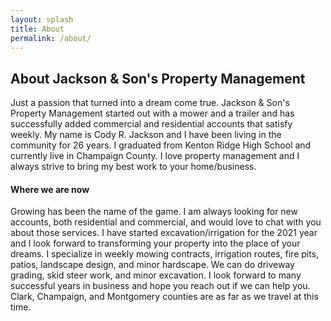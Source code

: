 ```yaml
---
layout: splash
title: About
permalink: /about/
---
```


## About Jackson & Son's Property Management

Just a passion that turned into a dream come true. Jackson & Son's Property Management started out with a mower and a trailer and has successfully added commercial and residential accounts that satisfy weekly. My name is Cody R. Jackson and I have been living in the community for 26 years. I graduated from Kenton Ridge High School and currently live in Champaign County. I love property management and I always strive to bring my best work to your home/business.

#### Where we are now

Growing has been the name of the game. I am always looking for new accounts, both residential and commercial, and would love to chat with you about those services. I have started excavation/irrigation for the 2021 year and  I look forward to transforming your property into the place of your dreams. I specialize in weekly mowing contracts, irrigation routes, fire pits, patios, landscape design, and minor hardscape. We can do driveway grading, skid steer work, and minor excavation. I look forward to many successful years in business and hope you reach out if we can help you. Clark, Champaign, and Montgomery counties are as far as we travel at this time.
